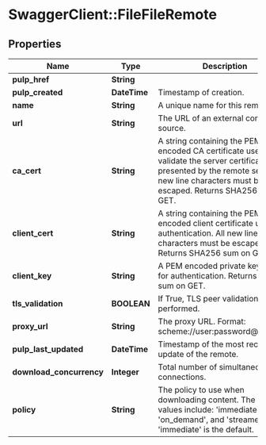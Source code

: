 # SwaggerClient::FileFileRemote

## Properties
Name | Type | Description | Notes
------------ | ------------- | ------------- | -------------
**pulp_href** | **String** |  | [optional] 
**pulp_created** | **DateTime** | Timestamp of creation. | [optional] 
**name** | **String** | A unique name for this remote. | 
**url** | **String** | The URL of an external content source. | 
**ca_cert** | **String** | A string containing the PEM encoded CA certificate used to validate the server certificate presented by the remote server. All new line characters must be escaped. Returns SHA256 sum on GET. | [optional] 
**client_cert** | **String** | A string containing the PEM encoded client certificate used for authentication. All new line characters must be escaped. Returns SHA256 sum on GET. | [optional] 
**client_key** | **String** | A PEM encoded private key used for authentication. Returns SHA256 sum on GET. | [optional] 
**tls_validation** | **BOOLEAN** | If True, TLS peer validation must be performed. | [optional] 
**proxy_url** | **String** | The proxy URL. Format: scheme://user:password@host:port | [optional] 
**pulp_last_updated** | **DateTime** | Timestamp of the most recent update of the remote. | [optional] 
**download_concurrency** | **Integer** | Total number of simultaneous connections. | [optional] 
**policy** | **String** | The policy to use when downloading content. The possible values include: &#39;immediate&#39;, &#39;on_demand&#39;, and &#39;streamed&#39;. &#39;immediate&#39; is the default. | [optional] [default to &#39;immediate&#39;]



